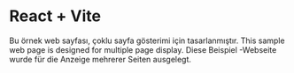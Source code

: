 # React + Vite

Bu örnek web sayfası, çoklu sayfa gösterimi için tasarlanmıştır.
This sample web page is designed for multiple page display.
Diese Beispiel -Webseite wurde für die Anzeige mehrerer Seiten ausgelegt.
